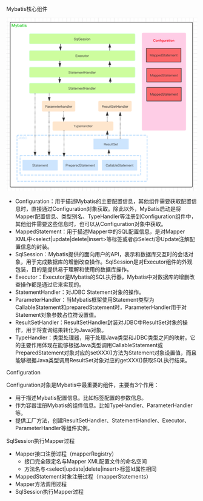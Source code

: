 Mybatis核心组件

<img src=".images/image-20200425224834838.png" alt="image-20200425224834838" style="zoom:50%;" />

- Configuration：用于描述Mybatis的主要配置信息，其他组件需要获取配置信息时，直接通过Configuration对象获取。除此以外，MyBatis启动是将Mapper配置信息、类型别名、TypeHandler等注册到Configuration组件中，其他组件需要这些信息时，也可以从Configuration对象中获取。
- MappedStatement：用于描述Mapper中的SQL配置信息，是对Mapper XML中<select|update|delete|insert>等标签或者@Select/@Update注解配置信息的封装。
- SqlSession：Mybatis提供的面向用户的API，表示和数据库交互时的会话对象，用于完成数据库的增删改查操作。SqlSession是对Executor组件的外观包装，目的是提供易于理解和使用的数据库操作。
- Executor：Executor是Mybatis的SQL执行器，Mybatis中对数据库的增删改查操作都是通过它来实现的。
- StatementHandler：对JDBC Statement对象的操作。
- ParameterHandler：当Mybatis框架使用Statement类型为CallableStatement和preparedStatement时，ParameterHandler用于对Statement对象参数占位符设置值。
- ResultSetHandler：ResultSetHandler封装对JDBC中ResultSet对象的操作，用于将查询结果转化为Java对象。
- TypeHandler：类型处理器，用于处理Java类型和JDBC类型之间的映射。它的主要作用体现在能够根据Java类型调用CallableStatement或PreparedStatement对象对应的setXXX()方法为Statement对象设置值，而且能够根据Java类型调用ResultSet对象对应的getXXX()获取SQL执行结果。



Configuration

Configuration对象是Mybatis中最重要的组件，主要有3个作用：

- 用于描述Mybatis配置信息。比如<settings>标签配置的参数信息。
- 作为容器注册Mybatis的组件信息。比如TypeHandler、ParameterHandler等。
- 提供工厂方法，创建ResultSetHandler、StatementHandler、Executor、ParameterHandler等组件实例。



















SqlSession执行Mapper过程

- Mapper接口注册过程（mapperRegistry）
    - 接口完全限定名与Mapper XML配置文件的命名空间
    - 方法名与<select|update|delete|insert>标签Id属性相同
- MappedStatement对象注册过程（mapperStatements）
- Mapper方法调用过程
- SqlSession执行Mapper过程

















